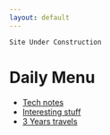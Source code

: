 ```yaml
---
layout: default
---
```


```
Site Under Construction
```

# Daily Menu

* [Tech notes](./pages/tech_notes.html)
* [Interesting stuff](./pages/another-page.html)
* [3 Years travels](./pages/travel.html)